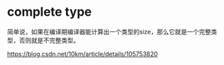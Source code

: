 # complete type

简单说，如果在编译期编译器能计算出一个类型的size，那么它就是一个完整类型，否则就是不完整类型。

https://blog.csdn.net/10km/article/details/105753820

